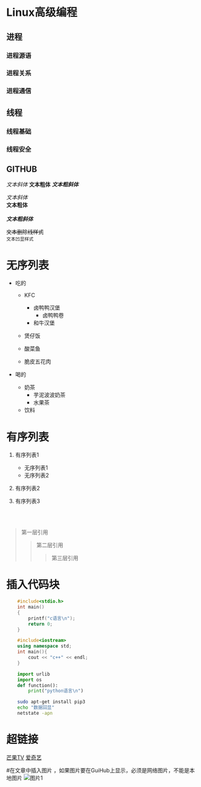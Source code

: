 # Linux高级编程


## 进程

### 进程源语
### 进程关系
### 进程通信


## 线程

### 线程基础

### 线程安全


## GITHUB

*文本斜体*
**文本粗体**
***文本粗斜体***

*文本斜体*</br>
**文本粗体**</br></br>
***文本粗斜体***</br>

~~文本删除线样式~~</br>
`文本凹显样式`</br>

# 无序列表

* 吃的
	* KFC
		* 卤鸭鸭汉堡
			* 卤鸭鸭卷
		* 和牛汉堡

	* 煲仔饭

	* 酸菜鱼

	* 脆皮五花肉

* 喝的
	* 奶茶
		* 芋泥波波奶茶
		* 水果茶
	* 饮料
# 有序列表

1. 有序列表1
	* 无序列表1
	* 无序列表2
2. 有序列表2

3. 有序列表3

</br></br>

> 第一层引用
>> 第二层引用
>>> 第三层引用


# 插入代码块

```c
	#include<stdio.h>
	int main()
	{
		printf("c语言\n");
		return 0;
	}
```


```c++
	#include<iostream>
	using namespace std;
	int main(){
		cout << "c++" << endl;
	}
```



```python
	import urlib
	import os
	def function():
		print("python语言\n")
```



```bash
	sudo apt-get install pip3
	echo "数据回显"
	netstate -apn
```

# 超链接
[芒果TV](https://www.mgtv.com "调转到芒果TV")
[爱奇艺](https://www.iqiyi.com "跳转到爱奇艺")

#在文章中插入图片 ，如果图片要在GuiHub上显示，必须是网络图片，不能是本地图片
![图片1](https://s2.loli.net/2022/01/19/WgRmBlOYi3pQ2Ku.jpg)

